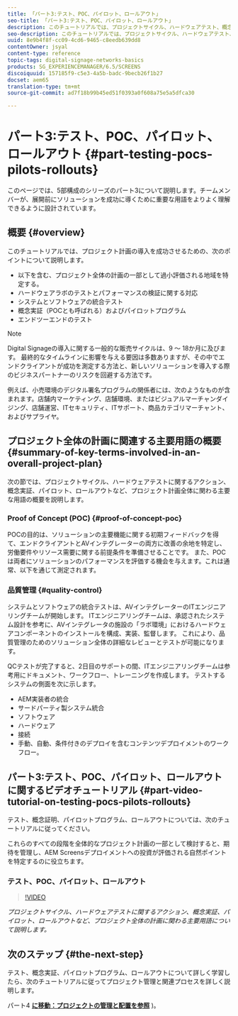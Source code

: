 ```yaml
---
title: 「パート3:テスト、POC、パイロット、ロールアウト」
seo-title: 「パート3:テスト、POC、パイロット、ロールアウト」
description: このチュートリアルでは、プロジェクトサイクル、ハードウェアテスト、概念実証、パイロット、ロールアウトなど、プロジェクト全体の計画に関わる主な用語を学びます。
seo-description: このチュートリアルでは、プロジェクトサイクル、ハードウェアテスト、概念実証、パイロット、ロールアウトなど、プロジェクト全体の計画に関わる主な用語を学びます。
uuid: 8e9b4f8f-cc09-4cd6-9465-c8eedb639dd8
contentOwner: jsyal
content-type: reference
topic-tags: digital-signage-networks-basics
products: SG_EXPERIENCEMANAGER/6.5/SCREENS
discoiquuid: 157185f9-c5e3-4a5b-badc-9becb26f1b27
docset: aem65
translation-type: tm+mt
source-git-commit: ad7f18b99b45ed51f0393a0f608a75e5a5dfca30

---
```



# パート3:テスト、POC、パイロット、ロールアウト {#part-testing-pocs-pilots-rollouts}

このページでは、5部構成のシリーズのパート3について説明します。チームメンバーが、展開前にソリューションを成功に導くために重要な用語をよりよく理解できるように設計されています。

## 概要 {#overview}

このチュートリアルでは、プロジェクト計画の導入を成功させるための、次のポイントについて説明します。

* 以下を含む、プロジェクト全体の計画の一部として過小評価される地域を特定する。
* ハードウェアラボのテストとパフォーマンスの検証に関する対応
* システムとソフトウェアの統合テスト
* 概念実証（POCとも呼ばれる）およびパイロットプログラム
* エンドツーエンドのテスト

>[!NOTE]
>
>Digital Signageの導入に関する一般的な販売サイクルは、9 ～ 18か月に及びます。 最終的なタイムラインに影響を与える要因は多数ありますが、その中でエンドクライアントが成功を測定する方法と、新しいソリューションを導入する際のビジネスパートナーのリスクを回避する方法です。

例えば、小売環境のデジタル署名プログラムの関係者には、次のようなものが含まれます。店舗内マーケティング、店舗環境、またはビジュアルマーチャンダイジング、店舗運営、ITセキュリティ、ITサポート、商品カテゴリマーチャント、およびサプライヤ。

## プロジェクト全体の計画に関連する主要用語の概要 {#summary-of-key-terms-involved-in-an-overall-project-plan}

次の節では、プロジェクトサイクル、ハードウェアテストに関するアクション、概念実証、パイロット、ロールアウトなど、プロジェクト計画全体に関わる主要な用語の概要を説明します。

### Proof of Concept (POC) {#proof-of-concept-poc}

POCの目的は、ソリューションの主要機能に関する初期フィードバックを得て、エンドクライアントとAVインテグレーターの両方に改善の余地を特定し、労働要件やリソース需要に関する前提条件を準備させることです。 また、POCは両者にソリューションのパフォーマンスを評価する機会を与えます。これは通常、以下を通じて測定されます。

### 品質管理 {#quality-control}

システムとソフトウェアの統合テストは、AVインテグレーターのITエンジニアリングチームが開始します。 ITエンジニアリングチームは、承認されたシステム設計を参考に、AVインテグレータの施設の「ラボ環境」におけるハードウェアコンポーネントのインストールを構成、実装、監督します。 これにより、品質管理のためのソリューション全体の詳細なレビューとテストが可能になります。

QCテストが完了すると、2日目のサポートの間、ITエンジニアリングチームは参考用にドキュメント、ワークフロー、トレーニングを作成します。 テストするシステムの側面を次に示します。

* AEM実装者の統合
* サードパーティ製システム統合
* ソフトウェア
* ハードウェア
* 接続
* 手動、自動、条件付きのデプロイを含むコンテンツデプロイメントのワークフロー。

## パート3:テスト、POC、パイロット、ロールアウトに関するビデオチュートリアル {#part-video-tutorial-on-testing-pocs-pilots-rollouts}

テスト、概念証明、パイロットプログラム、ロールアウトについては、次のチュートリアルに従ってください。

これらのすべての段階を全体的なプロジェクト計画の一部として検討すると、期待を管理し、AEM Screensデプロイメントへの投資が評価される自然ポイントを特定するのに役立ちます。

### テスト、POC、パイロット、ロールアウト

>[!VIDEO](https://video.tv.adobe.com/v/28405?captions=jpn)

*プロジェクトサイクル、ハードウェアテストに関するアクション、概念実証、パイロット、ロールアウトなど、プロジェクト全体の計画に関わる主要用語について説明します。*

## 次のステップ {#the-next-step}

テスト、概念実証、パイロットプログラム、ロールアウトについて詳しく学習したら、次のチュートリアルに従ってプロジェクト管理と関連プロセスを詳しく説明します。

パート4 **[に移動：プロジェクトの管理と配置を参照](project-management-and-deployment.md)** )。
